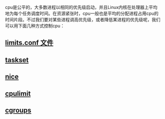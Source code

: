 

cpu是公平的，大多数进程以相同的优先级启动，并且Linux内核在处理器上平均地为每个任务调度时间。在资源紧张时，cpu一般也是平均的分配进程占用cpu的时间片段。不过我们要对某些进程调高优先级，或者降低某进程的优先级呢，我们可以用下面几种方式控制cpu：

## [limits.conf 文件](010%20Linux系统管理/linux%20文件系统管理/7.%20linux%20系统限制/limits.conf%20文件.md)

## [taskset](taskset.md)

## [nice](nice.md)

## [cpulimit](cpulimit.md)

## [cgroups](cgroups.md)

‍
